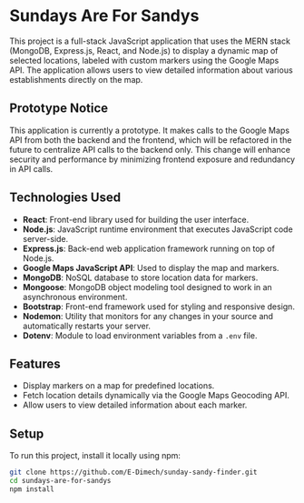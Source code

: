 # Sundays Are For Sandys

This project is a full-stack JavaScript application that uses the MERN stack (MongoDB, Express.js, React, and Node.js) to display a dynamic map of selected locations, labeled with custom markers using the Google Maps API. The application allows users to view detailed information about various establishments directly on the map.

## Prototype Notice

This application is currently a prototype. It makes calls to the Google Maps API from both the backend and the frontend, which will be refactored in the future to centralize API calls to the backend only. This change will enhance security and performance by minimizing frontend exposure and redundancy in API calls.

## Technologies Used

- **React**: Front-end library used for building the user interface.
- **Node.js**: JavaScript runtime environment that executes JavaScript code server-side.
- **Express.js**: Back-end web application framework running on top of Node.js.
- **Google Maps JavaScript API**: Used to display the map and markers.
- **MongoDB**: NoSQL database to store location data for markers.
- **Mongoose**: MongoDB object modeling tool designed to work in an asynchronous environment.
- **Bootstrap**: Front-end framework used for styling and responsive design.
- **Nodemon**: Utility that monitors for any changes in your source and automatically restarts your server.
- **Dotenv**: Module to load environment variables from a `.env` file.

## Features

- Display markers on a map for predefined locations.
- Fetch location details dynamically via the Google Maps Geocoding API.
- Allow users to view detailed information about each marker.

## Setup

To run this project, install it locally using npm:

```bash
git clone https://github.com/E-Dimech/sunday-sandy-finder.git
cd sundays-are-for-sandys
npm install
